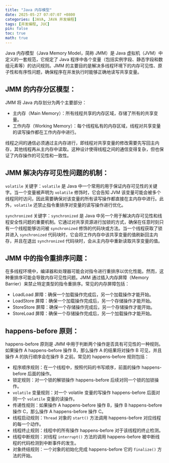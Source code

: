 ```yaml
---
title: "Java 内存模型"
date: 2025-05-27 07:07:07 +0800
categories: [JAVA, JAVA 并发编程]
tags: [并发编程, JUC]
pin: false
toc: true
math: true
---
```


Java 内存模型（Java Memory Model，简称 JMM）是 Java 虚拟机（JVM）中定义的一套规范，它规定了 Java 程序中各个变量（包括实例字段、静态字段和数组元素等）的访问规则。JMM 的主要目的是解决多线程环境下的内存可见性、原子性和有序性问题，确保程序在并发执行时能够正确地读写共享变量。

## JMM 的内存分区模型：

JMM 将 Java 内存划分为两个主要部分：

- 主内存（Main Memory）：所有线程共享的内存区域，存储了所有的共享变量。
- 工作内存（Working Memory）：每个线程私有的内存区域，线程对共享变量的读写操作都在工作内存中进行。

线程之间的通信必须通过主内存进行，即线程对共享变量的修改需要先写回主内存，其他线程再从主内存中读取。这种设计使得线程之间的通信变得复杂，但也保证了内存操作的可见性和一致性。

## JMM 解决内存可见性问题的机制：

`volatile` 关键字：`volatile` 是 Java 中一个常用的用于保证内存可见性的关键字。当一个变量被声明为 `volatile` 修饰时，它会告知 JVM 该变量可能会被多个线程同时访问，因此需要确保对该变量的所有读写操作都直接在主内存中进行。此外，`volatile` 还禁止指令重排序对变量的读写操作进行优化。

`synchronized` 关键字：`synchronized` 是 Java 中另一个用于解决内存可见性和线程安全性问题的重要机制。它通过对共享资源进行加锁的方式，确保在任意时刻只有一个线程能够访问被 `synchronized` 修饰的代码块或方法。当一个线程获取了锁并进入 `synchronized` 代码块时，它会将工作内存中该共享变量的值刷新回主内存，并且在退出 `synchronized` 代码块时，会从主内存中重新读取共享变量的值。

## JMM 中的指令重排序问题：

在多线程环境中，编译器和处理器可能会对指令进行重排序以优化性能。然而，这种重排序可能会导致内存可见性问题。JMM 通过插入内存屏障（Memory Barrier）来禁止特定类型的指令重排序。常见的内存屏障包括：

- LoadLoad 屏障：确保一个加载操作完成后，另一个加载操作才能开始。
- LoadStore 屏障：确保一个加载操作完成后，另一个存储操作才能开始。
- StoreStore 屏障：确保一个存储操作完成后，另一个存储操作才能开始。
- StoreLoad 屏障：确保一个存储操作完成后，另一个加载操作才能开始。

## happens-before 原则：

happens-before 原则是 JMM 中用于判断两个操作是否具有可见性的一种规则。如果操作 A happens-before 操作 B，那么操作 A 的结果将对操作 B 可见，并且操作 A 的执行顺序会在操作 B 之前。常见的 happens-before 规则包括：

- 程序顺序规则：在一个线程中，按照代码的书写顺序，前面的操作 happens-before 后面的操作。
- 锁定规则：对一个锁的解锁操作 happens-before 后续对同一个锁的加锁操作。
- `volatile` 变量规则：对一个 volatile 变量的写操作 happens-before 后面对同一个 `volatile` 变量的读操作。
- 传递性规则：如果操作 A happens-before 操作 B，操作 B happens-before 操作 C，那么操作 A happens-before 操作 C。
- 线程启动规则：`Thread` 对象的 `start()` 方法调用 happens-before 对应线程的每一个动作。
- 线程终止规则：线程中的所有操作 happens-before 对于该线程的终止检测。
- 线程中断规则：对线程 `interrupt()` 方法的调用 happens-before 被中断线程的代码检测到中断事件的发生。
- 对象终结规则：一个对象的初始化完成 happens-before 它的 `finalize()` 方法的开始。
